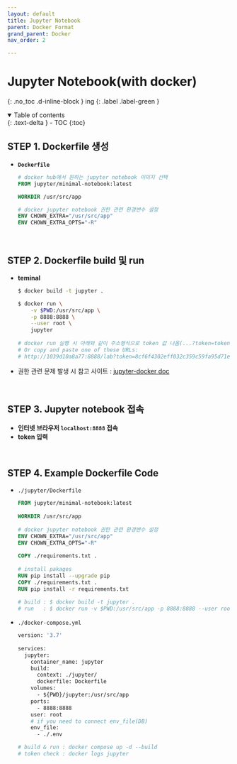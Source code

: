 ```yaml
---
layout: default
title: Jupyter Notebook
parent: Docker Format
grand_parent: Docker
nav_order: 2

---
```


# Jupyter Notebook(with docker)
{: .no_toc .d-inline-block }
ing
{: .label .label-green }

<details open markdown="block">
  <summary>
    Table of contents
  </summary>
  {: .text-delta }
- TOC
{:toc}
</details>
<!------------------------------------ STEP ------------------------------------>

## STEP 1. Dockerfile 생성

* **`Dockerfile`**

  ```dockerfile
  # docker hub에서 원하는 jupyter notebook 이미지 선택
  FROM jupyter/minimal-notebook:latest	
  
  WORKDIR /usr/src/app
  
  # docker jupyter notebook 권한 관련 환경변수 설정
  ENV CHOWN_EXTRA="/usr/src/app"
  ENV CHOWN_EXTRA_OPTS="-R"
  ```
  
  <br>

## STEP 2. Dockerfile build 및 run

* **teminal**

  ```bash
  $ docker build -t jupyter .
  
  $ docker run \
      -v $PWD:/usr/src/app \
      -p 8888:8888 \
      --user root \
      jupyter
      
  # docker run 실행 시 아래와 같이 주소형식으로 token 값 나옴(...?token=token값)
  # Or copy and paste one of these URLs:
  # http://1039d10a8a77:8888/lab?token=8cf6f4302eff032c359c59fa95d71eca8fc108aeb1fbbb77
  ```

* 권한 관련 문제 발생 시 참고 사이트 : [jupyter-docker doc](https://jupyter-docker-stacks.readthedocs.io/en/latest/using/troubleshooting.html)

 <br>

## STEP 3. Jupyter notebook 접속

* **인터넷 브라우저 `localhost:8888` 접속**
* **token 입력**

<br>

## STEP 4. Example Dockerfile Code

* `./jupyter/Dockerfile`

  ```dockerfile
  FROM jupyter/minimal-notebook:latest
    
  WORKDIR /usr/src/app
        
  # docker jupyter notebook 권한 관련 환경변수 설정
  ENV CHOWN_EXTRA="/usr/src/app"
  ENV CHOWN_EXTRA_OPTS="-R"
    
  COPY ./requirements.txt .
    
  # install pakages
  RUN pip install --upgrade pip
  COPY ./requirements.txt .
  RUN pip install -r requirements.txt
    
  # build : $ docker build -t jupyter .
  # run   : $ docker run -v $PWD:/usr/src/app -p 8888:8888 --user root jupyter
  ```

* `./docker-compose.yml`

  ```dockerfile
  version: '3.7'
    
  services:
    jupyter:
      container_name: jupyter
      build:
        context: ./jupyter/
        dockerfile: Dockerfile
      volumes:
        - ${PWD}/jupyter:/usr/src/app
      ports:
        - 8888:8888
      user: root
      # if you need to connect env_file(DB)
      env_file:
        - ./.env
  
  # build & run : docker compose up -d --build
  # token check : docker logs jupyter
  ```
  
  
